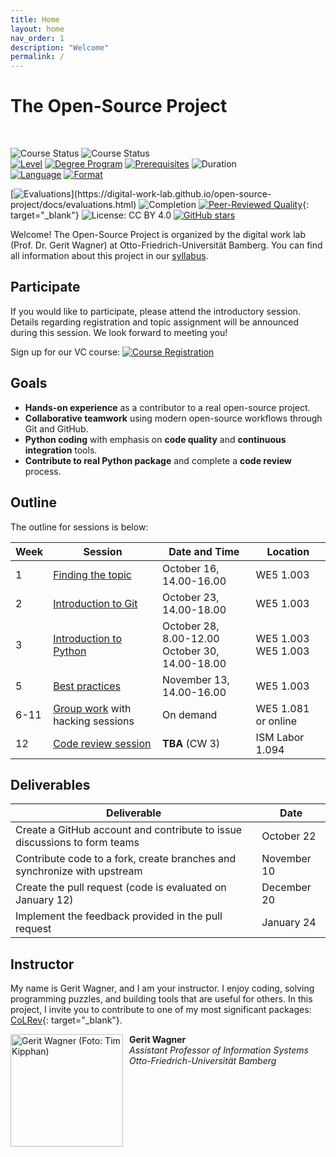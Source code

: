 ```yaml
---
title: Home
layout: home
nav_order: 1
description: "Welcome"
permalink: /
---
```


# The Open-Source Project

<br>

![Course Status](https://img.shields.io/badge/Current%20course-Winter%20semester%202024/25-yellow)
![Course Status](https://img.shields.io/badge/Upcoming%20course-Summer%20semester%202025-green)<br>
[![Level](https://img.shields.io/badge/Level-Bachelor-blue)](https://digital-work-lab.github.io/open-source-project/docs/syllabus.html)
[![Degree Program](https://img.shields.io/badge/Degree%20Program-WI%20|%20ISM-blue)](https://digital-work-lab.github.io/open-source-project/docs/syllabus.html)
[![Prerequisites](https://img.shields.io/badge/Prerequisites-InfEinf%20|%20EiAPS%20&%20JaP-blue)](https://digital-work-lab.github.io/open-source-project/docs/syllabus.html)
![Duration](https://img.shields.io/badge/Work%20load-180h%20(6%20ECTS)-blue)<br>
[![Language](https://img.shields.io/badge/Language-Sessions%20in%20German,%20Materials%20in%20English-blue)](https://digital-work-lab.github.io/open-source-project/docs/syllabus.html)
[![Format](https://img.shields.io/badge/Format-Sessions%20on--site%20,%20Group--work%20anywhere-blue)](https://digital-work-lab.github.io/open-source-project/docs/syllabus.html)<br>
<!-- ![Offered by: Digital Work at Otto-Friedrich-Universität Bamberg](https://img.shields.io/badge/Offered%20by-%20Digital%20Work%20(Otto--Friedrich--Universit%C3%A4t%20Bamberg)-blue) -->
[![Evaluations](https://img.shields.io/badge/Rating-★★★★★%20(4.5%20/%205)-yellow)](https://digital-work-lab.github.io/open-source-project/docs/evaluations.html)
![Completion](https://img.shields.io/badge/Enrollment-29%20students-green)
[![Peer-Reviewed Quality](https://img.shields.io/badge/Pedagogical%20Foundations-Peer%20Reviewed-green)](https://digital-work-lab.github.io/rethink-git-teaching/){: target="_blank"}
![License: CC BY 4.0](https://img.shields.io/badge/License-CC%20BY%204.0-green.svg)
[![GitHub stars](https://img.shields.io/github/stars/digital-work-lab/open-source-project.svg?style=social&label=Star)](https://github.com/digital-work-lab/open-source-project/stargazers)

Welcome!
The Open-Source Project is organized by the digital work lab (Prof. Dr. Gerit Wagner) at Otto-Friedrich-Universität Bamberg.
You can find all information about this project in our [syllabus](docs/syllabus.html).

<!-- 
{: .info }
> **Info**
> We are currently updating the contents for the upcoming winter semester (2024/25). You can find the dates and times for the sessions in the table below.


[![Completion Rate](https://img.shields.io/badge/Completion%20Rate-95%25-brightgreen)](https://example.com){: target="_blank"}

[![5 Stars](https://img.shields.io/badge/Rating-★★★★★-yellow)](https://example.com){: target="_blank"}
> "I loved the structured approach to Python programming. The challenges really pushed my understanding."
> — Alex, Python Beginner
-->

## Participate

If you would like to participate, please attend the introductory session.
Details regarding registration and topic assignment will be announced during this session.
We look forward to meeting you!

Sign up for our VC course: [![Course Registration](https://img.shields.io/badge/Sign%20up%20-Click%20Here-blue)](https://vc.uni-bamberg.de/course/view.php?id=70989)

## Goals

- **Hands-on experience** as a contributor to a real open-source project.
- **Collaborative teamwork** using modern open-source workflows through Git and GitHub.
- **Python coding** with emphasis on **code quality** and **continuous integration** tools.
- **Contribute to real Python package** and complete a **code review** process.

## Outline

The outline for sessions is below:

| Week | Session                                              | Date and Time                                         | Location                  |
| ---- | ---------------------------------------------------- | ----------------------------------------------------- | ------------------------- |
| 1    | [Finding the topic](docs/week_1_topic.html)          | October 16, 14.00-16.00                               | WE5 1.003                 |
| 2    | [Introduction to Git](docs/week_2_git.html)          | October 23, 14.00-18.00                               | WE5 1.003                 |
| 3    | [Introduction to Python](docs/week_3_python.html)    | October 28, 8.00-12.00  <br> October 30, 14.00-18.00  | WE5 1.003  <br> WE5 1.003 |
| 5    | [Best practices](docs/week_5_best_practices.html)    | November 13, 14.00-16.00                              | WE5 1.003                 |
| 6-11 | [Group work](docs/week_6-11_group_work.html) with hacking sessions | On demand                               | WE5 1.081 or online       |
| 12   | [Code review session](docs/week_12_code_review.html) | **TBA** (CW 3)                                        | ISM Labor 1.094           |

## Deliverables

| Deliverable                                                                           | Date            |
| ------------------------------------------------------------------------------------- | --------------- |
| Create a GitHub account and contribute to issue discussions to form teams             | October 22      |
| Contribute code to a fork, create branches and synchronize with upstream              | November 10     |
| Create the pull request (code is evaluated on January 12)                             | December 20     |
| Implement the feedback provided in the pull request                                   | January 24      |

## Instructor

My name is Gerit Wagner, and I am your instructor. I enjoy coding, solving programming puzzles, and building tools that are useful for others. In this project, I invite you to contribute to one of my most significant packages: [CoLRev](https://github.com/CoLRev-Environment/colrev){: target="_blank"}. 

<img src="assets/gerit_wagner.jpg" alt="Gerit Wagner (Foto: Tim Kipphan)" style="height: 180px; float: left; padding-right: 10px;">

**Gerit Wagner**  
*Assistant Professor of Information Systems*  
*Otto-Friedrich-Universität Bamberg*

<br style="clear:both">

